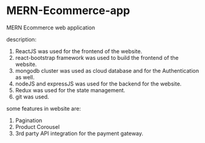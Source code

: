 # MERN-Ecommerce-app

MERN Ecommerce web application

description:

1. ReactJS was used for the frontend of the website.
2. react-bootstrap framework was used to build the frontend of the website.
3. mongodb cluster was used as cloud database and for the Authentication as well.
4. nodeJS and expressJS was used for the backend for the website.
5. Redux was used for the state management.
6. git was used.

some features in website are:
1. Pagination
2. Product Corousel
3. 3rd party API integration for the payment gateway.
